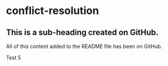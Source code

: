 # conflict-resolution

## This is a sub-heading created on GitHub.

All of this content added to the README file has been on GitHub.

Test 5
